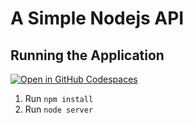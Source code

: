 # A Simple Nodejs API

## Running the Application
[![Open in GitHub Codespaces](https://github.com/codespaces/badge.svg) ](https://codespaces.new/[Team-job]/[todos-api] )

1. Run `npm install`
2. Run `node server`
